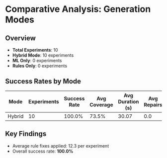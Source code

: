 # Comparative Analysis: Generation Modes

## Overview

- **Total Experiments**: 10
- **Hybrid Mode**: 10 experiments
- **ML Only**: 0 experiments
- **Rules Only**: 0 experiments

## Success Rates by Mode

| Mode | Experiments | Success Rate | Avg Coverage | Avg Duration (s) | Avg Repairs |
|------|-------------|--------------|--------------|------------------|-------------|
| Hybrid | 10 | 100.0% | 73.5% | 30.07 | 0.0 |

## Key Findings

- Average rule fixes applied: 12.3 per experiment
- Overall success rate: **100.0%**
